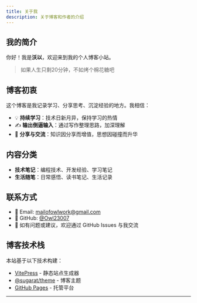 ```yaml
---
title: 关于我
description: 关于博客和作者的介绍
---
```


## 我的简介

你好！我是**沃以**，欢迎来到我的个人博客小站。

> 如果人生只剩20分钟，不如烤个棉花糖吧

## 博客初衷

这个博客是我记录学习、分享思考、沉淀经验的地方。我相信：

- 💡 **持续学习**：技术日新月异，保持学习的热情
- ✍️ **输出倒逼输入**：通过写作整理思路，加深理解
- 🤝 **分享与交流**：知识因分享而增值，思想因碰撞而升华

## 内容分类

- **技术笔记**：编程技术、开发经验、学习笔记
- **生活随笔**：日常感悟、读书笔记、生活记录

## 联系方式

- 📧 Email: <mailofowlwork@gmail.com>
- 🐙 GitHub: [@Owl23007](https://github.com/Owl23007)
- 💬 如有问题或建议，欢迎通过 GitHub Issues 与我交流

## 博客技术栈

本站基于以下技术构建：

- [VitePress](https://vitepress.dev/) - 静态站点生成器
- [@sugarat/theme](https://theme.sugarat.top/) - 博客主题
- [GitHub Pages](https://pages.github.com/) - 托管平台

---
